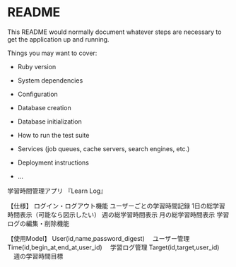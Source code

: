 # README

This README would normally document whatever steps are necessary to get the
application up and running.

Things you may want to cover:

* Ruby version

* System dependencies

* Configuration

* Database creation

* Database initialization

* How to run the test suite

* Services (job queues, cache servers, search engines, etc.)

* Deployment instructions

* ...

学習時間管理アプリ 『Learn Log』

【仕様】
ログイン・ログアウト機能
ユーザーごとの学習時間記録
1日の総学習時間表示（可能なら図示したい）
週の総学習時間表示
月の総学習時間表示
学習ログの編集・削除機能

【使用Model】
User(id,name,password_digest)
　ユーザー管理
Time(id,begin_at,end_at,user_id)
　学習ログ管理
Target(id,target,user_id)
　週の学習時間目標